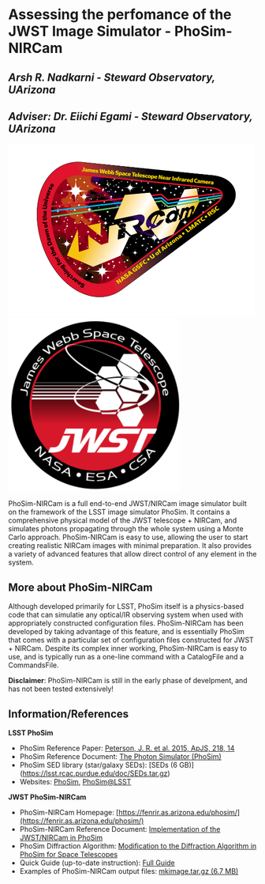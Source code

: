 # Assessing the perfomance of the JWST Image Simulator - PhoSim-NIRCam
## *Arsh R. Nadkarni - Steward Observatory, UArizona*
## *Adviser: Dr. Eiichi Egami - Steward Observatory, UArizona*

<img src="https://github.com/astroarshn2000/JWST-PhoSim-NIRCam/blob/master/Images/Visuals/NIRCam_Logo_AZ.png" height="350" width="500"/> <img src="https://github.com/astroarshn2000/JWST-PhoSim-NIRCam/blob/master/Images/Visuals/JWST%20Decal.png" height="350" width="350"/> 

PhoSim-NIRCam is a full end-to-end JWST/NIRCam image simulator built on the framework of the LSST image simulator PhoSim. It contains a comprehensive physical model of the JWST telescope + NIRCam, and simulates photons propagating through the whole system using a Monte Carlo approach.  PhoSim-NIRCam is easy to use, allowing the user to start creating realistic NIRCam images with minimal preparation.  It also provides a variety of advanced features that allow direct control of any element in the system.

## More about PhoSim-NIRCam
Although developed primarily for LSST, PhoSim itself is a physics-based code that can simulatie any optical/IR observing system when used with appropriately constructed configuration files. PhoSim-NIRCam has been developed by taking advantage of this feature, and is essentially PhoSim that comes with a particular set of configuration files constructed for JWST + NIRCam. Despite its complex inner working, PhoSim-NIRCam is easy to use, and is typically run as a one-line command with a CatalogFile and a CommandsFile.

**Disclaimer**: PhoSim-NIRCam is still in the early phase of develpment, and has not been tested extensively!

## Information/References
**LSST PhoSim**

* PhoSim Reference Paper: [Peterson, J. R. et al. 2015, ApJS, 218, 14](https://iopscience.iop.org/article/10.1088/0067-0049/218/1/14/pdf)
* PhoSim Reference Document: [The Photon Simulator (PhoSim)](https://lsst.rcac.purdue.edu/doc/phosim_reference.pdf)
* PhoSim SED library (star/galaxy SEDs): [SEDs (6 GB)] (https://lsst.rcac.purdue.edu/doc/SEDs.tar.gz)
* Websites: [PhoSim](https://confluence.lsstcorp.org/pages/viewpage.action?pageId=4129126), [PhoSim@LSST](https://www.lsst.org/scientists/simulations/phosim)

**JWST PhoSim-NIRCam**

* PhoSim-NIRCam Homepage: [https://fenrir.as.arizona.edu/phosim/](https://fenrir.as.arizona.edu/phosim/)
* PhoSim-NIRCam Reference Document: [Implementation of the JWST/NIRCam in PhoSim](https://fenrir.as.arizona.edu/phosim/docs/phosim-nircam.pdf)
* PhoSim Diffraction Algorithm: [Modification to the Diffraction Algorithm in PhoSim for Space Telescopes](https://fenrir.as.arizona.edu/phosim/docs/diffraction_doc_final.pdf)
* Quick Guide (up-to-date instruction): [Full Guide](https://fenrir.as.arizona.edu/phosim/docs/PhoSim_QuickGuide.pdf)
* Examples of PhoSim-NIRCam output files: [mkimage.tar.gz (6.7 MB)](https://fenrir.as.arizona.edu/phosim/images/mkimage_example.tar.gz)
